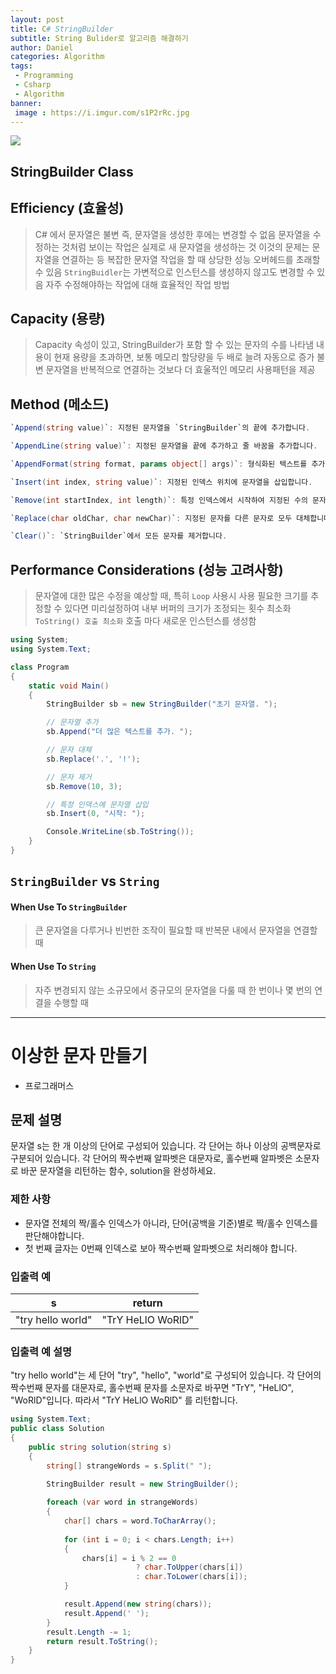 ```yaml
---
layout: post
title: C# StringBuilder
subtitle: String Bulider로 알고리즘 해결하기
author: Daniel
categories: Algorithm
tags: 
 - Programming
 - Csharp
 - Algorithm
banner: 
 image : https://i.imgur.com/s1P2rRc.jpg
---
```


![](https://teamsparta.notion.site/image/https%3A%2F%2Fs3-us-west-2.amazonaws.com%2Fsecure.notion-static.com%2Fb260cae4-a3d0-448b-be5d-7486d5925148%2F34.png?table=block&id=9e7562fc-62db-4d05-bb21-4e95a2e04542&spaceId=83c75a39-3aba-4ba4-a792-7aefe4b07895&width=2000&userId=&cache=v2)

StringBuilder Class
--

## Efficiency (효율성)

>C# 에서 문자열은 불변
즉, 문자열을 생성한 후에는 변경할 수 없음
문자열을 수정하는 것처럼 보이는 작업은 실제로 새 문자열을 생성하는 것
이것의 문제는 문자열을 연결하는 등 복잡한 문자열 작업을 할 때 상당한 성능 오버헤드를 초래할 수 있음
`StringBuidler`는 가변적으로 인스턴스를 생성하지 않고도 변경할  수 있음
자주 수정해야하는 작업에 대해 효율적인 작업 방법 

## Capacity (용량)

> Capacity 속성이 있고, StringBuilder가 포함 할 수 있는 문자의 수를 나타냄
> 내용이 현재 용량을 초과하면, 보통 메모리 할당량을 두 배로 늘려 자동으로 증가
> 불변 문자열을 반복적으로 연결하는 것보다 더 효울적인 메모리 사용패턴을 제공

## Method (메소드)

```csharp
`Append(string value)`: 지정된 문자열을 `StringBuilder`의 끝에 추가합니다.

`AppendLine(string value)`: 지정된 문자열을 끝에 추가하고 줄 바꿈을 추가합니다.

`AppendFormat(string format, params object[] args)`: 형식화된 텍스트를 추가합니다.

`Insert(int index, string value)`: 지정된 인덱스 위치에 문자열을 삽입합니다.

`Remove(int startIndex, int length)`: 특정 인덱스에서 시작하여 지정된 수의 문자를 제거합니다.

`Replace(char oldChar, char newChar)`: 지정된 문자를 다른 문자로 모두 대체합니다.

`Clear()`: `StringBuilder`에서 모든 문자를 제거합니다.
```

## Performance Considerations (성능 고려사항)

> 문자열에 대한 많은 수정을 예상할 때, 특히 `Loop` 사용시 사용
> 필요한 크기를 추정할 수 있다면 미리설정하여 내부 버퍼의 크기가 조정되는 횟수 최소화
> `ToString() 호출 최소화` 호출 마다 새로운 인스턴스를 생성함

```csharp
using System;
using System.Text;

class Program
{
    static void Main()
    {
        StringBuilder sb = new StringBuilder("초기 문자열. ");

        // 문자열 추가
        sb.Append("더 많은 텍스트를 추가. ");

        // 문자 대체
        sb.Replace('.', '!');

        // 문자 제거
        sb.Remove(10, 3);

        // 특정 인덱스에 문자열 삽입
        sb.Insert(0, "시작: ");

        Console.WriteLine(sb.ToString());
    }
}
```


## `StringBuilder` vs `String`

#### When Use To `StringBuilder`
> 큰 문자열을 다루거나 빈번한 조작이 필요할 때
> 반복문 내에서 문자열을 연결할 때

#### When Use To `String`
> 자주 변경되지 않는 소규모에서 중규모의 문자열을 다룰 때
> 한 번이나 몇 번의 연결을 수행할 때


--- 

# 이상한 문자 만들기 
- 프로그래머스

## 문제 설명

문자열 s는 한 개 이상의 단어로 구성되어 있습니다. 각 단어는 하나 이상의 공백문자로 구분되어 있습니다. 각 단어의 짝수번째 알파벳은 대문자로, 홀수번째 알파벳은 소문자로 바꾼 문자열을 리턴하는 함수, solution을 완성하세요.

### 제한 사항

- 문자열 전체의 짝/홀수 인덱스가 아니라, 단어(공백을 기준)별로 짝/홀수 인덱스를 판단해야합니다.
- 첫 번째 글자는 0번째 인덱스로 보아 짝수번째 알파벳으로 처리해야 합니다.

### 입출력 예

|s|return|
|---|---|
|"try hello world"|"TrY HeLlO WoRlD"|

### 입출력 예 설명

"try hello world"는 세 단어 "try", "hello", "world"로 구성되어 있습니다. 각 단어의 짝수번째 문자를 대문자로, 홀수번째 문자를 소문자로 바꾸면 "TrY", "HeLlO", "WoRlD"입니다. 따라서 "TrY HeLlO WoRlD" 를 리턴합니다.


```csharp
using System.Text;
public class Solution 
{
    public string solution(string s)
    {
        string[] strangeWords = s.Split(" ");
        
        StringBuilder result = new StringBuilder();

        foreach (var word in strangeWords)
        {
            char[] chars = word.ToCharArray();
           
			for (int i = 0; i < chars.Length; i++)
            {
                chars[i] = i % 2 == 0 
			                ? char.ToUpper(chars[i]) 
			                : char.ToLower(chars[i]); 
            }

            result.Append(new string(chars));
            result.Append(' ');
        }
        result.Length -= 1;
        return result.ToString();
    }
}
```

